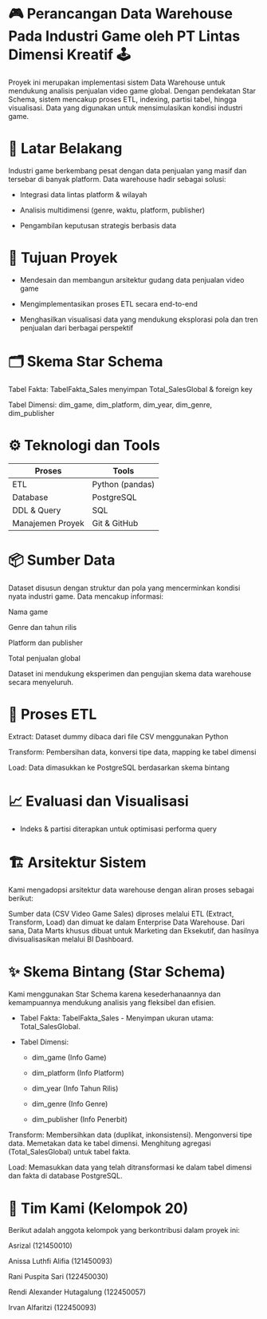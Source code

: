 # 🎮  Perancangan Data Warehouse Pada Industri Game oleh PT Lintas Dimensi Kreatif 🕹️






Proyek ini merupakan implementasi sistem Data Warehouse untuk mendukung analisis penjualan video game global. Dengan pendekatan Star Schema, sistem mencakup proses ETL, indexing, partisi tabel, hingga visualisasi. Data yang digunakan untuk mensimulasikan kondisi industri game.

# 🧠 Latar Belakang
Industri game berkembang pesat dengan data penjualan yang masif dan tersebar di banyak platform. Data warehouse hadir sebagai solusi:

* Integrasi data lintas platform & wilayah

* Analisis multidimensi (genre, waktu, platform, publisher)

* Pengambilan keputusan strategis berbasis data

# 🎯 Tujuan Proyek
* Mendesain dan membangun arsitektur gudang data penjualan video game

* Mengimplementasikan proses ETL secara end-to-end

* Menghasilkan visualisasi data yang mendukung eksplorasi pola dan tren penjualan dari berbagai perspektif


# 🗂️ Skema Star Schema

Tabel Fakta: TabelFakta_Sales menyimpan Total_SalesGlobal & foreign key

Tabel Dimensi: dim_game, dim_platform, dim_year, dim_genre, dim_publisher


# ⚙️ Teknologi dan Tools
| Proses           | Tools              |
| ---------------- | ------------------ |
| ETL              | Python (pandas)    |
| Database         | PostgreSQL         |
| DDL & Query      | SQL                |
| Manajemen Proyek | Git & GitHub       |

# 📦 Sumber Data
Dataset disusun dengan struktur dan pola yang mencerminkan kondisi nyata industri game. Data mencakup informasi:

Nama game

Genre dan tahun rilis

Platform dan publisher

Total penjualan global

Dataset ini mendukung eksperimen dan pengujian skema data warehouse secara menyeluruh.

# 🔄 Proses ETL
Extract: Dataset dummy dibaca dari file CSV menggunakan Python

Transform: Pembersihan data, konversi tipe data, mapping ke tabel dimensi

Load: Data dimasukkan ke PostgreSQL berdasarkan skema bintang


# 📈 Evaluasi dan Visualisasi
* Indeks & partisi diterapkan untuk optimisasi performa query



# 🏗️ Arsitektur Sistem
Kami mengadopsi arsitektur data warehouse dengan aliran proses sebagai berikut:

Sumber data (CSV Video Game Sales)  diproses melalui ETL (Extract, Transform, Load)  dan dimuat ke dalam Enterprise Data Warehouse. Dari sana, Data Marts khusus dibuat untuk Marketing dan Eksekutif, dan hasilnya divisualisasikan melalui BI Dashboard.


# ✨ Skema Bintang (Star Schema)
Kami menggunakan Star Schema karena kesederhanaannya dan kemampuannya mendukung analisis yang fleksibel dan efisien.

* Tabel Fakta: TabelFakta_Sales  - Menyimpan ukuran utama: Total_SalesGlobal.




* Tabel Dimensi:
  * dim_game (Info Game) 

  * dim_platform (Info Platform) 

  * dim_year (Info Tahun Rilis) 

  * dim_genre (Info Genre) 

  * dim_publisher (Info Penerbit) 


Transform: 
Membersihkan data (duplikat, inkonsistensi).
Mengonversi tipe data.
Memetakan data ke tabel dimensi.
Menghitung agregasi (Total_SalesGlobal) untuk tabel fakta.

Load: Memasukkan data yang telah ditransformasi ke dalam tabel dimensi dan fakta di database PostgreSQL.


# 👥 Tim Kami (Kelompok 20)
Berikut adalah anggota kelompok yang berkontribusi dalam proyek ini:

Asrizal (121450010) 


Anissa Luthfi Alifia (121450093) 


Rani Puspita Sari (122450030) 


Rendi Alexander Hutagalung (122450057) 


Irvan Alfaritzi (122450093) 
